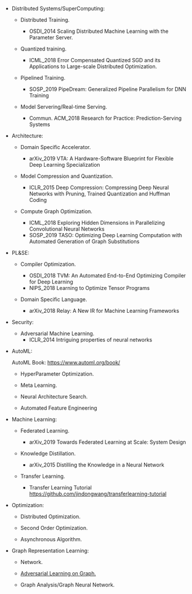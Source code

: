 - Distributed Systems/SuperComputing: 

  - Distributed Training.
    - OSDI_2014 Scaling Distributed Machine Learning with the Parameter Server.
    
  - Quantized training. 
    - ICML_2018 Error Compensated Quantized SGD and its Applications to Large-scale Distributed Optimization.

  - Pipelined Training. 
    - SOSP_2019 PipeDream: Generalized Pipeline Parallelism for DNN Training

  - Model Servering/Real-time Serving. 
    - Commun. ACM_2018 Research for Practice: Prediction-Serving Systems


- Architecture: 

  - Domain Specific Accelerator.
    - arXiv_2019 VTA: A Hardware-Software Blueprint for Flexible Deep Learning Specialization

  - Model Compression and Quantization. 
    - ICLR_2015 Deep Compression: Compressing Deep Neural Networks with Pruning, Trained Quantization and Huffman Coding

  - Compute Graph Optimization.
    - ICML_2018 Exploring Hidden Dimensions in Parallelizing Convolutional Neural Networks
    - SOSP_2019 TASO: Optimizing Deep Learning Computation with Automated Generation of Graph Substitutions


- PL&SE: 

  - Compiler Optimization.
    - OSDI_2018 TVM: An Automated End-to-End Optimizing Compiler for Deep Learning
    - NIPS_2018 Learning to Optimize Tensor Programs

  - Domain Specific Language.
    - arXiv_2018 Relay: A New IR for Machine Learning Frameworks
   
   
- Security: 

  - Adversarial Machine Learning.
    - ICLR_2014 Intriguing properties of neural networks
   
- AutoML:

  AutoML Book: https://www.automl.org/book/

  - HyperParameter Optimization.
   
  - Meta Learning. 
   
  - Neural Architecture Search.
  
  - Automated Feature Engineering
   

- Machine Learning: 

  - Federated Learning.
    - arXiv_2019 Towards Federated Learning at Scale: System Design

  - Knowledge Distillation.
    - arXiv_2015 Distilling the Knowledge in a Neural Network
  
  - Transfer Learning. 
    - Transfer Learning Tutorial https://github.com/jindongwang/transferlearning-tutorial
    

- Optimization: 

  - Distributed Optimization. 
  
  - Second Order Optimization. 
  
  - Asynchronous Algorithm.
  

- Graph Representation Learning: 

  - Network.

  - [Adversarial Learning on Graph.](https://github.com/ky-zhang/awesome-adversarial-learning-on-graphs)
   
  - Graph Analysis/Graph Neural Network.

